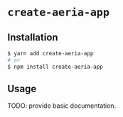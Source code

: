 # `create-aeria-app`

## Installation

```sh
$ yarn add create-aeria-app
# or
$ npm install create-aeria-app
```

## Usage

TODO: provide basic documentation. 
